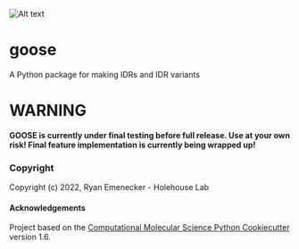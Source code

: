 ![Alt text](../goose/images/goose_logo_fixed_egg.png)



goose
==============================

A Python package for making IDRs and IDR variants

# WARNING

**GOOSE is currently under final testing before full release. Use at your own risk! Final feature implementation is currently being wrapped up!**


### Copyright

Copyright (c) 2022, Ryan Emenecker - Holehouse Lab


#### Acknowledgements
 
Project based on the 
[Computational Molecular Science Python Cookiecutter](https://github.com/molssi/cookiecutter-cms) version 1.6.
